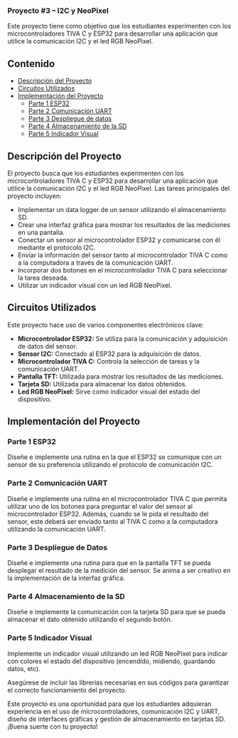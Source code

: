 ### Proyecto #3 – I2C y NeoPixel

Este proyecto tiene como objetivo que los estudiantes experimenten con los microcontroladores TIVA C y ESP32 para desarrollar una aplicación que utilice la comunicación I2C y el led RGB NeoPixel.

## Contenido

- [Descripción del Proyecto](#descripción-del-proyecto)
- [Circuitos Utilizados](#circuitos-utilizados)
- [Implementación del Proyecto](#implementación-del-proyecto)
  - [Parte 1 ESP32](#parte-1-esp32)
  - [Parte 2 Comunicación UART](#parte-2-comunicación-uart)
  - [Parte 3 Despliegue de datos](#parte-3-despliegue-de-datos)
  - [Parte 4 Almacenamiento de la SD](#parte-4-almacenamiento-de-la-sd)
  - [Parte 5 Indicador Visual](#parte-5-indicador-visual)

## Descripción del Proyecto

El proyecto busca que los estudiantes experimenten con los microcontroladores TIVA C y ESP32 para desarrollar una aplicación que utilice la comunicación I2C y el led RGB NeoPixel. Las tareas principales del proyecto incluyen:

- Implementar un data logger de un sensor utilizando el almacenamiento SD.
- Crear una interfaz gráfica para mostrar los resultados de las mediciones en una pantalla.
- Conectar un sensor al microcontrolador ESP32 y comunicarse con él mediante el protocolo I2C.
- Enviar la información del sensor tanto al microcontrolador TIVA C como a la computadora a través de la comunicación UART.
- Incorporar dos botones en el microcontrolador TIVA C para seleccionar la tarea deseada.
- Utilizar un indicador visual con un led RGB NeoPixel.

## Circuitos Utilizados

Este proyecto hace uso de varios componentes electrónicos clave:

- **Microcontrolador ESP32:** Se utiliza para la comunicación y adquisición de datos del sensor.
- **Sensor I2C:** Conectado al ESP32 para la adquisición de datos.
- **Microcontrolador TIVA C:** Controla la selección de tareas y la comunicación UART.
- **Pantalla TFT:** Utilizada para mostrar los resultados de las mediciones.
- **Tarjeta SD:** Utilizada para almacenar los datos obtenidos.
- **Led RGB NeoPixel:** Sirve como indicador visual del estado del dispositivo.

## Implementación del Proyecto

### Parte 1 ESP32

Diseñe e implemente una rutina en la que el ESP32 se comunique con un sensor de su preferencia utilizando el protocolo de comunicación I2C.

### Parte 2 Comunicación UART

Diseñe e implemente una rutina en el microcontrolador TIVA C que permita utilizar uno de los botones para preguntar el valor del sensor al microcontrolador ESP32. Además, cuando se le pida el resultado del sensor, este deberá ser enviado tanto al TIVA C como a la computadora utilizando la comunicación UART.

### Parte 3 Despliegue de Datos

Diseñe e implemente una rutina para que en la pantalla TFT se pueda desplegar el resultado de la medición del sensor. Se anima a ser creativo en la implementación de la interfaz gráfica.

### Parte 4 Almacenamiento de la SD

Diseñe e implemente la comunicación con la tarjeta SD para que se pueda almacenar el dato obtenido utilizando el segundo botón.

### Parte 5 Indicador Visual

Implemente un indicador visual utilizando un led RGB NeoPixel para indicar con colores el estado del dispositivo (encendido, midiendo, guardando datos, etc).

Asegúrese de incluir las librerías necesarias en sus códigos para garantizar el correcto funcionamiento del proyecto.

Este proyecto es una oportunidad para que los estudiantes adquieran experiencia en el uso de microcontroladores, comunicación I2C y UART, diseño de interfaces gráficas y gestión de almacenamiento en tarjetas SD. ¡Buena suerte con tu proyecto!
